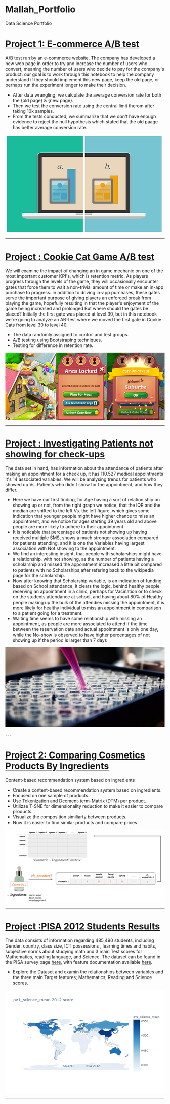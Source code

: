 # Mallah_Portfolio
Data Science Portfolio

# [Project 1: E-commerce A/B test](https://nbviewer.jupyter.org/github/MMallah/E-Commerce-A-B-test/blob/master/E-commerce%20A_B%20Test.ipynb)

A/B test run by an e-commerce website. The company has developed a new web page in order to try and increase the number of users who convert, meaning the number of users who decide to pay for the company's product. our goal is to work through this notebook to help the company understand if they should implement this new page, keep the old page, or perhaps run the experiment longer to make their decision.

* After data wrangling, we calculate the average conversion rate for both the {old page} & {new page}.
* Then we test the conversion rate using the central limit therom after taking 10k samples.
* From the tests conducted, we summarize that we don't have enough evidence to reject the null hypothesis which stated that the old paage has better average conversion rate. 

![a/b test](https://github.com/MMallah/E-Commerce-A-B-test/blob/master/images/abtest.png)

---
# [Project : Cookie Cat Game A/B test](https://nbviewer.jupyter.org/github/MMallah/Cookie-Cat-Game-A-B-Test/blob/main/Cookie%20Cat%20Game%20A-B%20Testing.ipynb)

We will examine the impact of changing an in game mechanic on one of the most important customer KPI's, which is retention metric. As players progress through the levels of the game, they will occasionally encounter gates that force them to wait a non-trivial amount of time or make an in-app purchase to progress. In addition to driving in-app purchases, these gates serve the important purpose of giving players an enforced break from playing the game, hopefully resulting in that the player's enjoyment of the game being increased and prolonged
But where should the gates be placed? Initially the first gate was placed at level 30, but in this notebook we're going to analyze an AB-test where we moved the first gate in Cookie Cats from level 30 to level 40.

* The data randomly assigned to control and test groups.
* A/B testing using Bootstraping techniques.
* Testing for difference in retention rate. 

<p><img src="https://github.com/MMallah/Mallah_Portfolio/blob/main/images/cookiecat_gates.png"></p>

---

# [Project : Investigating Patients not showing for check-ups ](https://github.com/MMallah/Why-Patients-miss-appointments/blob/master/Why%20Patients%20don't%20show%20Up..ipynb)

The data set in hand, has information about the attendance of patients after making an appointment for a check up, it has 110.527 medical appointments it's 14 associated variables. We will be analysing trends for patients who showed up Vs. Patients who didn't show for the appointment, and how they differ.

* Here we have our first finding, for Age having a sort of relation ship on showing up or not, from the right graph we notice, that the IQR and the median are shifted to the left Vs. the left figure, which gives some indication that younger people might have higher chance to miss an appointment, and we notice for ages starting 39 years old and above people are more likely to adhere to their appointment.
* It is noticable that percentage of patients not showing up having received multiple SMS, shows a much stronger association compared for patients attending, and it is one the Variables having largest association with Not showing to the appointment.
* We find an interesting insight, that people with scholarships might have a relationship, with not showing, as the number of patients having a scholarship and missed the appointment increased a little bit compared to patients with no Scholarships,after refering back to the wikipedia page for the scholarship.
* Now after knowing that Scholarship variable, is an indication of funding based on School attendance, it clears the logic, behind healthy people reserving an appointment in a clinic, perhaps for Vacination or to check on the students attendance at school, and having about 80% of Healthy people making up the bulk of the attendies missing the appointment, it is more likely for healthy individual to miss an appointment in comparison to a patient going for a treatment.
* Waiting time seems to have some relationship with missing an appointment, as people are more associated to attend if the time between the reservation date and actual appointment is only one day, while the No-show is observed to have higher percentages of not showing up if the period is larger than 7 days


<p><img src="https://github.com/MMallah/Mallah_Portfolio/blob/main/images/project%201%20image1.jpg" alt="" width="650" height="250""></p>
---


# [Project 2: Comparing Cosmetics Products By Ingredients](https://nbviewer.jupyter.org/github/MMallah/Comparing-Cosmetics-Ingredients/blob/bf4d84812d880be9d5845b0ec1c9c91d6d9a2d0d/Comparing%20Cosmetics%20Products%20By%20Ingredients.ipynb)
Content-based recommendation system based on ingredients

* Create a content-based recommendation system based on ingredients.
* Focused on one sample of products.
* Use Tokenization and Dcoment-term-Matrix (DTM) per product.
* Utilizse T-SNE for dimensionality reduction to make it easier to compare products.
* Visualize the composition similiarty between products.
* Now it is easier to find similar products and compare prices.

![ingredients breakdown](https://github.com/MMallah/Mallah_Portfolio/blob/main/images/project%202%20image_3.PNG)

---

# [Project :PISA 2012 Students Results](https://mmallah.github.io/PISA-2012-Students-Results/)

 The data consists of information regarding 485,490  students, including Gender, country, class size, ICT possessions , learning times and habits,  subjective norms about studying math and 3 main Test scores for Mathematics,  reading language, and Science. The dataset can be found in the PISA survey page   [here](https://www.google.com/url?q=https://s3.amazonaws.com/udacity-hosted-downloads/ud507/pisa2012.csv.zip&sa=D&ust=1554482573645000), with feature documentation available [here](https://www.google.com/url?q=https://s3.amazonaws.com/udacity-hosted-downloads/ud507/pisadict2012.csv&sa=D&ust=1554482573645000).

* Explore the Dataset and examin the relationships between variables and the three main Target features; Mathematics, Reading and Science scores.

![ingredients breakdown](https://github.com/MMallah/Mallah_Portfolio/blob/main/images/Pisa%20Score.png)

---
